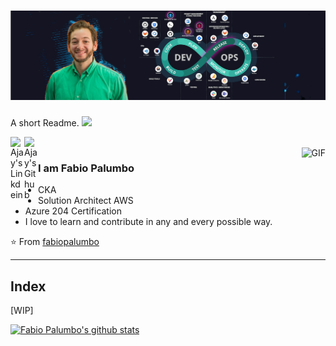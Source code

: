 # ![Hi 👋, I'm Fabio Palumbo, A passionate DevopS /SRE 👨‍💻 from Buenos Aires, Argentina](https://github.com/fabiopalumbo/fabiopalumbo/blob/master/images/header.png)

A short Readme.  <img src="https://raw.githubusercontent.com/iampavangandhi/iampavangandhi/master/gifs/Hi.gif" width="30px"></h2>

<a href="https://www.linkedin.com/in/fppalumbo/">
  <img align="left" alt="Ajay's Linkdein" width="22px" src="https://cdn.jsdelivr.net/npm/simple-icons@v3/icons/linkedin.svg" />
</a>
<a href="https://github.com/fabiopalumbo">
  <img align="left" alt="Ajay's Github" width="22px" src="https://cdn.jsdelivr.net/npm/simple-icons@v3/icons/github.svg" />
</a>
<br />
<img align="right" alt="GIF" src="https://media.giphy.com/media/13HgwGsXF0aiGY/giphy.gif" />



### I am Fabio Palumbo
- CKA 
- Solution Architect AWS
- Azure 204 Certification
- I love to learn and contribute in any and every possible way.

⭐️ From [fabiopalumbo](https://https://github.com/fabiopalumbo/)

--------------------------------------------------------------------------------------------------------------------------------------------

## Index
[WIP]

[![Fabio Palumbo's github stats](https://github-readme-stats.vercel.app/api?username=fabiopalumbo)](https://github.com/anuraghazra/github-readme-stats)



